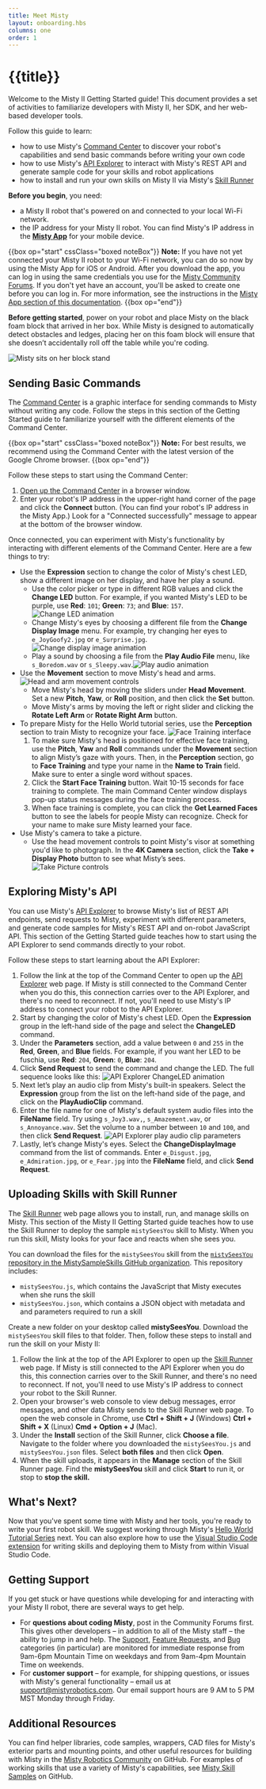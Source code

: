 ```yaml
---
title: Meet Misty
layout: onboarding.hbs
columns: one
order: 1
---
```


# {{title}}

Welcome to the Misty II Getting Started guide! This document provides a set of activities to familiarize developers with Misty II, her SDK, and her web-based developer tools.

Follow this guide to learn:

* how to use Misty's [Command Center](http://sdk.mistyrobotics.com/command-center) to discover your robot's capabilities and send basic commands before writing your own code
* how to use Misty's [API Explorer](http://sdk.mistyrobotics.com/api-explorer) to interact with Misty's REST API and generate sample code for your skills and robot applications
* how to install and run your own skills on Misty II via Misty's [Skill Runner](http://sdk.mistyrobotics.com/skill-runner/index.html)

**Before you begin**, you need:
* a Misty II robot that's powered on and connected to your local Wi-Fi network.
* the IP address for your Misty II robot. You can find Misty's IP address in the [**Misty App**](../../../tools-&-apps/mobile/misty-app) for your mobile device. 

{{box op="start" cssClass="boxed noteBox"}}
**Note:** If you have not yet connected your Misty II robot to your Wi-Fi network, you can do so now by using the Misty App for iOS or Android. After you download the app, you can log in using the same credentials you use for the [Misty Community Forums](https://community.mistyrobotics.com/). If you don't yet have an account, you'll be asked to create one before you can log in. For more information, see the instructions in the [Misty App section of this documentation](../../../tools-&-apps/mobile/misty-app).
{{box op="end"}}

**Before getting started**, power on your robot and place Misty on the black foam block that arrived in her box. While Misty is designed to automatically detect obstacles and ledges, placing her on this foam block will ensure that she doesn’t accidentally roll off the table while you're coding.

![Misty sits on her block stand](../../../assets/images/misty-stand.gif)

## Sending Basic Commands

The [Command Center](http://sdk.mistyrobotics.com/command-center/index.html) is a graphic interface for sending commands to Misty without writing any code. Follow the steps in this section of the Getting Started guide to familiarize yourself with the different elements of the Command Center.

{{box op="start" cssClass="boxed noteBox"}}
**Note:** For best results, we recommend using the Command Center with the latest version of the Google Chrome browser.
{{box op="end"}}

Follow these steps to start using the Command Center:

1. [Open up the Command Center](http://sdk.mistyrobotics.com/command-center) in a browser window.
2. Enter your robot's IP address in the upper-right hand corner of the page and click the **Connect** button. (You can find your robot's IP address in the Misty App.) Look for a "Connected successfully" message to appear at the bottom of the browser window.

Once connected, you can experiment with Misty's functionality by interacting with different elements of the Command Center. Here are a few things to try:

* Use the **Expression** section to change the color of Misty's chest LED, show a different image on her display, and have her play a sound.
  * Use the color picker or type in different RGB values and click the **Change LED** button. For example, if you wanted Misty's LED to be purple, use **Red**: `101`; **Green**: `73`; and **Blue**: `157`. ![Change LED animation](../../../assets/images/command-center-change-led-animation.gif)
  * Change Misty's eyes by choosing a different file from the **Change Display Image** menu. For example, try changing her eyes to `e_JoyGoofy2.jpg` or `e_Surprise.jpg`. ![Change display image animation](../../../assets/images/command-center-display-image-animation.gif)
  * Play a sound by choosing a file from the **Play Audio File** menu, like `s_Boredom.wav` or `s_Sleepy.wav`.![Play audio animation](../../../assets/images/command-center-play-audio-animation.gif)
* Use the **Movement** section to move Misty's head and arms. ![Head and arm movement controls](../../../assets/images/command-center-movement-animation.gif)
  * Move Misty's head by moving the sliders under **Head Movement**. Set a new **Pitch**, **Yaw**, or **Roll** position, and then click the **Set** button.
  * Move Misty's arms by moving the left or right slider and clicking the **Rotate Left Arm** or **Rotate Right Arm** button.
* To prepare Misty for the Hello World tutorial series, use the **Perception** section to train Misty to recognize your face. ![Face Training interface](../../../assets/images/command-center-face-training-animation.gif)
  1. To make sure Misty's head is positioned for effective face training, use the **Pitch**, **Yaw** and **Roll** commands under the **Movement** section to align Misty’s gaze with yours. Then, in the **Perception** section, go to **Face Training** and type your name in the **Name to Train** field. Make sure to enter a single word without spaces.
  2. Click the **Start Face Training** button. Wait 10-15 seconds for face training to complete. The main Command Center window displays pop-up status messages during the face training process.
  3. When face training is complete, you can click the **Get Learned Faces** button to see the labels for people Misty can recognize. Check for your name to make sure Misty learned your face.
* Use Misty's camera to take a picture.
  * Use the head movement controls to point Misty's visor at something you'd like to photograph. In the **4K Camera** section, click the **Take + Display Photo** button to see what Misty’s sees. ![Take Picture controls](../../../assets/images/command_center_take_photo.png)

## Exploring Misty's API

You can use Misty's [API Explorer](http://sdk.mistyrobotics.com/api-explorer) to browse Misty's list of REST API endpoints, send requests to Misty, experiment with different parameters, and generate code samples for Misty's REST API and on-robot JavaScript API. This section of the Getting Started guide teaches how to start using the API Explorer to send commands directly to your robot.

Follow these steps to start learning about the API Explorer:

1. Follow the link at the top of the Command Center to open up the [API Explorer](http://sdk.mistyrobotics.com/api-explorer) web page. If Misty is still connected to the Command Center when you do this, this connection carries over to the API Explorer, and there's no need to reconnect. If not, you'll need to use Misty's IP address to connect your robot to the API Explorer.
2. Start by changing the color of Misty's chest LED. Open the **Expression** group in the left-hand side of the page and select the **ChangeLED** command.
3. Under the **Parameters** section, add a value between `0` and `255` in the **Red**, **Green**, and **Blue** fields. For example, if you want her LED to be fuschia, use **Red**: `204`, **Green**: `0`, **Blue**: `204`.
4. Click **Send Request** to send the command and change the LED. The full sequence looks like this: ![API Explorer ChangeLED animation](../../../assets/images/api-explorer-send-request-animation.gif)
5. Next let’s play an audio clip from Misty's built-in speakers. Select the **Expression** group from the list on the left-hand side of the page, and click on the **PlayAudioClip** command. 
6. Enter the file name for one of Misty's default system audio files into the **FileName** field. Try using `s_Joy3.wav,`,
`s_Amazement.wav`, or ` s_Annoyance.wav`. Set the volume to a number between `10` and `100`, and then click **Send Request**. ![API Explorer play audio clip parameters](../../../assets/images/api_explorer_playAudio_params.png)
1. Lastly, let’s change Misty's eyes. Select the **ChangeDisplayImage** command from the list of commands. Enter `e_Disgust.jpg`, `e_Admiration.jpg`, or `e_Fear.jpg` into the **FileName** field, and click **Send Request**.

## Uploading Skills with Skill Runner

The [Skill Runner](http://sdk.mistyrobotics.com/skill-runner/index.html) web page allows you to install, run, and manage skills on Misty. This section of the Misty II Getting Started guide teaches how to use the Skill Runner to deploy the sample `mistySeesYou` skill to Misty. When you run this skill, Misty looks for your face and reacts when she sees you.

You can download the files for the `mistySeesYou` skill from the [`mistySeesYou` repository in the MistySampleSkills GitHub organization](https://github.com/MistySampleSkills/mistySeesYou). This repository includes:
* `mistySeesYou.js`, which contains the JavaScript that Misty executes when she runs the skill
* `mistySeesYou.json`, which contains a JSON object with metadata and and parameters required to run a skill

Create a new folder on your desktop called **mistySeesYou**. Download the `mistySeesYou` skill files to that folder. Then, follow these steps to install and run the skill on your Misty II:

1. Follow the link at the top of the API Explorer to open up the [Skill Runner](http://sdk.mistyrobotics.com/skill-runner) web page. If Misty is still connected to the API Explorer when you do this, this connection carries over to the Skill Runner, and there's no need to reconnect. If not, you'll need to use Misty's IP address to connect your robot to the Skill Runner.
2. Open your browser's web console to view debug messages, error messages, and other data Misty sends to the Skill Runner web page. To open the web console in Chrome, use **Ctrl + Shift + J** (Windows) **Ctrl + Shift + X** (Linux) **Cmd + Option + J** (Mac).
3. Under the **Install** section of the Skill Runner, click **Choose a file**. Navigate to the folder where you downloaded the `mistySeesYou.js` and `mistySeesYou.json` files. Select **both files** and then click **Open**.
4. When the skill uploads, it appears in the **Manage** section of the Skill Runner page. Find the **mistySeesYou** skill and click **Start** to run it, or stop to **stop the skill.**

## What's Next?

Now that you've spent some time with Misty and her tools, you're ready to write your first robot skill. We suggest working through Misty's [Hello World Tutorial Series](../../../misty-ii/robot/hello-world) next. You can also explore how to use the [Visual Studio Code extension](../../../tools-&-apps/plugins-&-extensions/misty-skills-extension) for writing skills and deploying them to Misty from within Visual Studio Code.

## Getting Support

If you get stuck or have questions while developing for and interacting with your Misty II robot, there are several ways to get help.

* For **questions about coding Misty**, post in the Community Forums first. This gives other developers – in addition to all of the Misty staff – the ability to jump in and help. The [Support](https://community.mistyrobotics.com/c/support), [Feature Requests](https://community.mistyrobotics.com/c/wishlist), and [Bug](https://community.mistyrobotics.com/c/bugs) categories (in particular) are monitored for immediate response from 9am-6pm Mountain Time on weekdays and from 9am-4pm Mountain Time on weekends.
* For **customer support** – for example, for shipping questions, or issues with Misty's general functionality – email us at support@mistyrobotics.com. Our email support hours are 9 AM to 5 PM MST Monday through Friday.

## Additional Resources

You can find helper libraries, code samples, wrappers, CAD files for Misty's exterior parts and mounting points, and other useful resources for building with Misty in the [Misty Robotics Community](https://github.com/MistyCommunity) on GitHub. For examples of working skills that use a variety of Misty's capabilities, see [Misty Skill Samples](https://github.com/MistySampleSkills/) on GitHub.